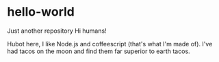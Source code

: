 # hello-world
Just another repository
Hi humans!

Hubot here, I like Node.js and coffeescript (that's what I'm made of).
I've had tacos on the moon and find them far superior to earth tacos.
